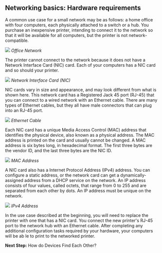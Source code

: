 
## Networking basics: Hardware requirements

A common use case for a small network may be as follows: a home office with four computers, each physically attached to a switch or a hub. You purchase an inexpensive printer, intending to connect it to the network so that it will be available for all computers, but the printer is not network-compatible.

![](/posts/files/networking-101-the-basics/assets/images/office-network.png)
*Office Network*

The printer cannot connect to the network because it does not have a Network Interface Card (NIC) card. Each of your computers has a NIC card and so should your printer.

![](/posts/files/networking-101-the-basics/assets/images/nic-card.png)
*Network Interface Card (NIC)*

NIC cards vary in size and appearance, and may look different from what is shown here. This network card has a Registered Jack 45 port (RJ-45) that you can connect to a wired network with an Ethernet cable. There are many types of Ethernet cables, but they all have male connectors that can plug into an RJ-45 port.

![](/posts/files/networking-101-the-basics/assets/images/ethernet-cable.png)
*Ethernet Cable*

Each NIC card has a unique Media Access Control (MAC) address that identifies the physical device, also known as a physical address. The MAC address is printed on the card and usually cannot be changed. A MAC address is six bytes long, in hexadecimal format. The first three bytes are the vendor ID, and the last three bytes are the NIC ID.

![](/posts/files/networking-101-the-basics/assets/images/mac-address.png)
*MAC Address*

A NIC card also has a Internet Protocol Address (IPv4) address. You can configure a static address, or the network card can get a dynamically-assigned address from a DHCP service on the network. An IP address consists of four values, called octets, that range from 0 to 255 and are separated from each other by dots. An IP address must be unique on the network.

![](/posts/files/networking-101-the-basics/assets/images/ipv4-address.png)
*IPv4 Address*

In the use case described at the beginning, you will need to replace the printer with one that has a NIC card. You connect the new printer's RJ-45 port to the network hub with an Ethernet cable. After completing any additional configuration tasks required by your hardware, your computers will be ab le to print to the networked printer.

**Next Step:**  How do Devices Find Each Other?
